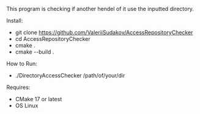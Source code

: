 This program is checking if another hendel of it use the inputted directory.

Install:
- git clone https://github.com/ValeriiSudakov/AccessRepositoryChecker
- cd AccessRepositoryChecker
- cmake .
- cmake --build .

How to Run:
- ./DirectoryAccessChecker /path/of/your/dir

Requires:
- CMake 17 or latest
- OS Linux
